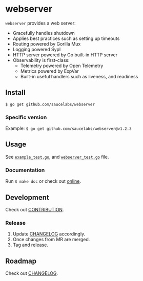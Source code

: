 # webserver

`webserver` provides a web server:

- Gracefully handles shutdown
- Applies best practices such as setting up timeouts
- Routing powered by Gorilla Mux
- Logging powered Sypl
- HTTP server powered by Go built-in HTTP server
- Observability is first-class:
  - Telemetry powered by Open Telemetry
  - Metrics powered by ExpVar
  - Built-in useful handlers such as liveness, and readiness

## Install

`$ go get github.com/saucelabs/webserver`

### Specific version

Example: `$ go get github.com/saucelabs/webserver@v1.2.3`

## Usage

See [`example_test.go`](example_test.go), and [`webserver_test.go`](webserver_test.go) file.

### Documentation

Run `$ make doc` or check out [online](https://pkg.go.dev/github.com/saucelabs/webserver).

## Development

Check out [CONTRIBUTION](CONTRIBUTION.md).

### Release

1. Update [CHANGELOG](CHANGELOG.md) accordingly.
2. Once changes from MR are merged.
3. Tag and release.

## Roadmap

Check out [CHANGELOG](CHANGELOG.md).
